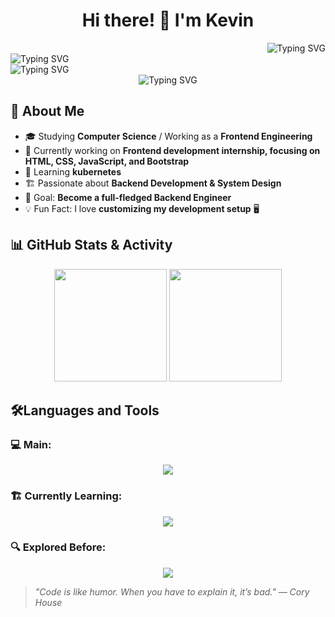 <h1 align="center">Hi there! 👋 I'm Kevin</h1>

<p align="center">
  <div align="right">
    <img src="https://readme-typing-svg.demolab.com?font=Fira+Code&pause=1000&color=00A5E0&width=500&lines=Passionate+about+problem+solving;Always+looking+for+ways+to+grow+and+improve;Tech+Enthusiast+%26+Problem+Solver;Always+Learning+New+Things+%F0%9F%92%BB" alt="Typing SVG" />
  </div>
  <div>
    <img src="https://readme-typing-svg.demolab.com?font=Fira+Code&pause=1000&color=FF5733&center=true&vCenter=true&width=600&lines=Software+Developer;Frontend+Intern+Engineer;Always+Learning+New+Technologies+%F0%9F%92%BB" alt="Typing SVG" />
  </div>
  <div>
    <img src="https://readme-typing-svg.demolab.com?font=Fira+Code&pause=1000&color=00A5E0&width=500&lines=Aspiring+Frontend+Engineer;Currently+Learning:+Kubernetes;Frontend+Experience:+HTML+CSS+JavaScript+bootstrap;Passionate+about+Software+Development;Always+Improving+Skills+%F0%9F%8E%AF" alt="Typing SVG" />
  </div>
  <div align="center">
    <img src="https://readme-typing-svg.demolab.com?font=Fira+Code&pause=1000&color=00A5E0&width=500&lines=Frontend+%26+Backend+Developer;Dedicated+to+making+progress;Tech+Enthusiast+%26+Problem+Solver" alt="Typing SVG" />
  </div>
</p>

## 🚀 About Me
- 🎓 Studying **Computer Science** / Working as a **Frontend Engineering**
- 🔭 Currently working on **Frontend development internship, focusing on HTML, CSS, JavaScript, and Bootstrap**
- 🌱 Learning **kubernetes**
- 🏗️ Passionate about **Backend Development & System Design**
- 🎯 Goal: **Become a full-fledged Backend Engineer**
- 💡 Fun Fact: I love **customizing my development setup** 🖥️

## 📊 GitHub Stats & Activity
<div align="center">
  <img height="180em" src="https://github-readme-stats.vercel.app/api?username=Kevinlo9231&show_icons=true&theme=tokyonight" />
  <img height="180em" src="https://github-readme-streak-stats.herokuapp.com/?user=Kevinlo9231&theme=tokyonight" />
</div>

<!-- 
## 🌎 Let's Connect
<p align="center">
  <a href="https://linkedin.com/in/yourprofile">
    <img src="https://img.shields.io/badge/LinkedIn-blue?style=for-the-badge&logo=linkedin" />
  </a>
  <a href="mailto:your.email@example.com">
    <img src="https://img.shields.io/badge/Email-D14836?style=for-the-badge&logo=gmail&logoColor=white" />
  </a>
  <a href="https://yourwebsite.com">
    <img src="https://img.shields.io/badge/Portfolio-24292e?style=for-the-badge&logo=github&logoColor=white" />
  </a>
</p>
-->

## 🛠️Languages and Tools
<div align="center">
  <h3 align="left">💻 Main:</h3>  
  <img src="https://skillicons.dev/icons?i=js,html,css,bootstrap,nodejs,linux,git,cpp" />  

  <h3 align="left">🏗️ Currently Learning:</h3>
  <img src="https://skillicons.dev/icons?i=docker,kubernetes,java,jquery" />  

  <h3 align="left">🔍 Explored Before:</h3>  
  <img src="https://skillicons.dev/icons?i=figma,unity" /> 
</div>



> _"Code is like humor. When you have to explain it, it’s bad." — Cory House_





